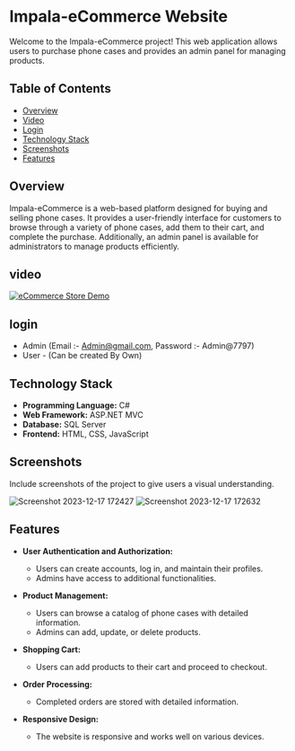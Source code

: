 # Impala-eCommerce Website

Welcome to the Impala-eCommerce project! This web application allows users to purchase phone cases and provides an admin panel for managing products.

## Table of Contents
- [Overview](#overview)
- [Video](#video)
- [Login](#login)
- [Technology Stack](#technology-stack)
- [Screenshots](#screenshots)
- [Features](#features)

## Overview
Impala-eCommerce is a web-based platform designed for buying and selling phone cases. It provides a user-friendly interface for customers to browse through a variety of phone cases, add them to their cart, and complete the purchase. Additionally, an admin panel is available for administrators to manage products efficiently.

## video
[![eCommerce Store Demo](https://i.ytimg.com/vi/g6feK8nHAOA/hqdefault.jpg?sqp=-oaymwE2CNACELwBSFXyq4qpAygIARUAAIhCGAFwAcABBvABAfgB_gmAAtAFigIMCAAQARhQIFUoZTAP&rs=AOn4CLBoTDaRDBwJllc3qsNfoDiDzn41-g)](https://www.youtube.com/watch?v=g6feK8nHAOA)

## login
- Admin (Email :- Admin@gmail.com, Password :- Admin@7797)
- User - (Can be created By Own)

## Technology Stack
- **Programming Language:** C#
- **Web Framework:** ASP.NET MVC
- **Database:** SQL Server
- **Frontend:** HTML, CSS, JavaScript

## Screenshots
Include screenshots of the project to give users a visual understanding.

![Screenshot 2023-12-17 172427](https://github.com/NiravMoradiya777/ImpalaCase-eCommerce/assets/135846177/4b7e0c22-34cd-4b86-9898-74ad556749a1)
![Screenshot 2023-12-17 172632](https://github.com/NiravMoradiya777/ImpalaCase-eCommerce/assets/135846177/1de0eb86-992e-4508-b65a-f8648de405c3)


## Features
- **User Authentication and Authorization:**
  - Users can create accounts, log in, and maintain their profiles.
  - Admins have access to additional functionalities.

- **Product Management:**
  - Users can browse a catalog of phone cases with detailed information.
  - Admins can add, update, or delete products.

- **Shopping Cart:**
  - Users can add products to their cart and proceed to checkout.

- **Order Processing:**
  - Completed orders are stored with detailed information.

- **Responsive Design:**
  - The website is responsive and works well on various devices.
